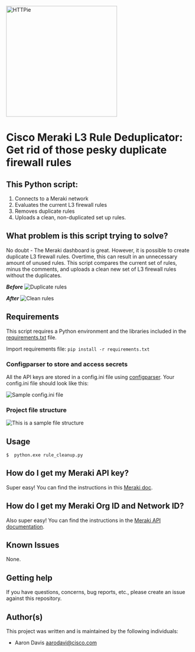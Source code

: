 <br/>
<a href="https://github.com/dirflash/Meraki_L3_Rules" target="blank_">
    <img height="300" alt="HTTPie" src="https://github.com/dirflash/Meraki_L3_Rules/blob/master/images/Deduper.svg" />
</a>
<br/>

# Cisco Meraki L3 Rule Deduplicator: Get rid of those pesky duplicate firewall rules

## **This Python script:**

1. Connects to a Meraki network
2. Evaluates the current L3 firewall rules
3. Removes duplicate rules
4. Uploads a clean, non-duplicated set up rules.

## What problem is this script trying to solve?

No doubt - The Meraki dashboard is great. However, it is possible to create duplicate L3 firewall rules. Overtime, this can result in an unnecessary amount of unused rules. This script compares the current set of rules, minus the comments, and uploads a clean new set of L3 firewall rules without the duplicates.

**_Before_**
![Duplicate rules](https://github.com/dirflash/Meraki_L3_Rules/blob/master/images/dup_rules_b4.jpg)

**_After_**
![Clean rules](https://github.com/dirflash/Meraki_L3_Rules/blob/master/images/after.JPG)

## Requirements

This script requires a Python environment and the libraries included in the [requirements.txt](https://github.com/dirflash/Meraki_L3_Rules/blob/master/requirements.txt) file.

Import requirements file: `pip install -r requirements.txt`

### Configparser to store and access secrets

All the API keys are stored in a config.ini file using [configparser](https://docs.python.org/3/library/configparser.html). Your config.ini file should look like this:

![Sample config.ini file](https://github.com/dirflash/Meraki_L3_Rules/blob/master/images/config.jpg)

### Project file structure

![This is a sample file structure](https://github.com/dirflash/Meraki_L3_Rules/blob/master/images/file_structure.JPG)

## Usage

```
$  python.exe rule_cleanup.py
```

## How do I get my Meraki API key?

Super easy! You can find the instructions in this [Meraki doc](https://documentation.meraki.com/General_Administration/Other_Topics/Cisco_Meraki_Dashboard_API).

## How do I get my Meraki Org ID and Network ID?

Also super easy! You can find the instructions in the [Meraki API documentation](https://documentation.meraki.com/General_Administration/Other_Topics/Cisco_Meraki_Dashboard_API).

## Known Issues

None.

## Getting help

If you have questions, concerns, bug reports, etc., please create an issue against this repository.

## Author(s)

This project was written and is maintained by the following individuals:

- Aaron Davis <aarodavi@cisco.com>
